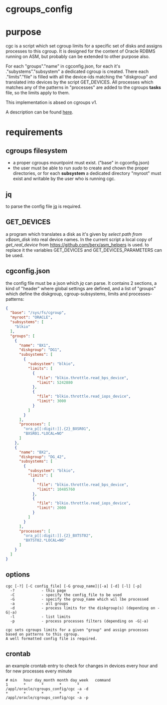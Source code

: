 # cgroups_config

# purpose
cgc is a script which set cgroup limits for a specific set of disks and assigns processes to this cgroup.
It is designed for the content of Oracle RDBMS running on ASM, but probably can be extended to other purpose also. 

For each "groups"."name" in cgconfig.json, for each it's ."subystems"."subsystem" a dedicated cgroup is created. 
There each ."limits"."file" is filled with all the device-ids matching the "diskgroup" and translated into devices by the script GET_DEVICES.
All processes which matches any of the patterns in "processes" are added to the cgroups **tasks** file, so the limits apply to them. 

This implementation is absed on cgroups v1.

A description can be found [here](https://berxblog.blogspot.com/2019/03/limit-ios-by-instances.html).

# requirements

## cgroups filesystem
* a proper cgroups mountpoint must exist. ("base" in cgconfig.json)
* the user must be able to run *sudo* to create and chown the proper directories, or for each **subsystem** a dedicated directory "myroot" must exist and writable by the user who is running cgc.

## jq
to parse the config file [jq](https://stedolan.github.io/jq/) is required. 

## GET_DEVICES
a program which translates a disk as it's given by *select path from v$asm_disk* into real device names. 
In the current script a local copy of *get_real_device* from https://github.com/berx/asm_helpers is used. to replace it the variables GET_DEVICES and GET_DEVICES_PARAMETERS can be used.

## cgconfig.json
the config file must be a json which *jq* can parse. 
It contains 2 sections, a kind of "header" where global settings are defined, and a list of "groups" which define the diskgroup, cgroup-subsystems, limits and processes-patterns:
```json
{
  "base": "/sys/fs/cgroup",
  "myroot": "ORACLE",
  "subsystems": [
    "blkio"
  ],
  "groups": [
    {
      "name": "BX1",
      "diskgroup": "DG1",
      "subsystems": [
        {
          "subsystem": "blkio",
          "limits": [
            {
              "file": "blkio.throttle.read_bps_device",
              "limit": 5242880
            },
            {
              "file": "blkio.throttle.read_iops_device",
              "limit": 3000
            }
          ]
        }
      ],
      "processes": [
        "ora_p[[:digit:]].{2}_BXSR01",
        "BXSR01.*LOCAL=NO"
      ]
    },
    {
      "name": "BX2",
      "diskgroup": "DG_42",
      "subsystems": [
        {
          "subsystem": "blkio",
          "limits": [
            {
              "file": "blkio.throttle.read_bps_device",
              "limit": 10485760
            },
            {
              "file": "blkio.throttle.read_iops_device",
              "limit": 2000
            }
          ]
        }
      ],
      "processes": [
        "ora_p[[:digit:]].{2}_BXTST02",
        "BXTST02.*LOCAL=NO"
      ]
    }
  ]
}
``` 

## options

    cgc [-?] [-C config_file] [-G group_name]|[-a] [-d] [-l] [-p] 
      -?            - this page
      -C            - specify the config_file to be used
      -G            - specify the group_name which wil lbe processed
      -a            - all groups
      -d            - process limits for the diskgroup(s) (depending on -G|-a)
	  -l            - list limits 
      -p            - process processes filters (depending on -G|-a)

    cgc sets cgroups limits for a given "group" and assign processes 
    based on patterns to this cgroup. 
    A well formatted config file is required.
	
## crontab
an example crontab entry to check for changes in devices every hour and for new processes every minute

    # min   hour day_month month day_week   command
    1       *       *       *       *       /appl/oracle/cgroups_config/cgc -a -d
    *       *       *       *       *       /appl/oracle/cgroups_config/cgc -a -p